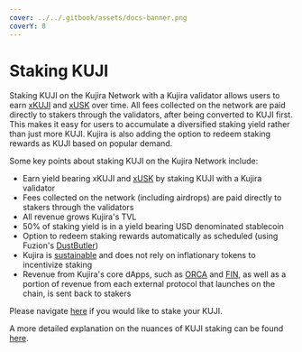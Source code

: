 ```yaml
---
cover: ../../.gitbook/assets/docs-banner.png
coverY: 0
---
```


# Staking KUJI

Staking KUJI on the Kujira Network with a Kujira validator allows users to earn [xKUJI](../../dapps-and-infrastructure/ghost-money-market/lend.md#how-does-lending-work-on-ghost) and [xUSK](../../dapps-and-infrastructure/usk-stablecoin.md) over time. All fees collected on the network are paid directly to stakers through the validators, after being converted to KUJI first. This makes it easy for users to accumulate a diversified staking yield rather than just more KUJI. Kujira is also adding the option to redeem staking rewards as KUJI based on popular demand.

Some key points about staking KUJI on the Kujira Network include:

* Earn yield bearing xKUJI and [xUSK](../../dapps-and-infrastructure/ghost-money-market/lend.md#how-does-lending-work-on-ghost) by staking KUJI with a Kujira validator
* Fees collected on the network (including airdrops) are paid directly to stakers through the validators
* All revenue grows Kujira's TVL
* 50% of staking yield is in a yield bearing USD denominated stablecoin
* Option to redeem staking rewards automatically as scheduled (using Fuzion's [DustButler](https://fuzion.app/dustbuster))
* Kujira is [sustainable](../../introduction/why-kujira/values/sustainability.md) and does not rely on inflationary tokens to incentivize staking
* Revenue from Kujira's core dApps, such as [ORCA](../../dapps-and-infrastructure/orca/) and [FIN](../../dapps-and-infrastructure/fin/), as well as a portion of revenue from each external protocol that launches on the chain, is sent back to stakers

Please navigate [here](https://blue.kujira.app/stake) if you would like to stake your KUJI.  &#x20;

A more detailed explanation on the nuances of KUJI staking can be found [here](../../governance/staking/).
